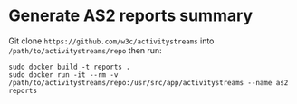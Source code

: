 # Generate AS2 reports summary

Git clone `https://github.com/w3c/activitystreams` into `/path/to/activitystreams/repo` then run:

```
sudo docker build -t reports .
sudo docker run -it --rm -v /path/to/activitystreams/repo:/usr/src/app/activitystreams --name as2 reports
```